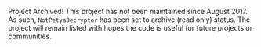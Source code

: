 Project Archived!
This project has not been maintained since August 2017. As such, `NotPetyaDecryptor` has been set to archive (read only) status. The project will remain listed with hopes the code is useful for future projects or communities.
